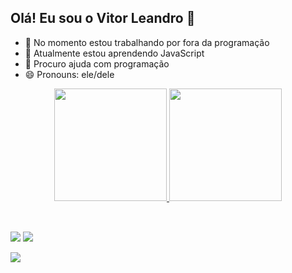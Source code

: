 ## Olá! Eu sou o Vitor Leandro 👋


- 🔭 No momento estou trabalhando por fora da programação
- 🌱 Atualmente estou aprendendo JavaScript
- 🤔 Procuro ajuda com programação 
- 😄 Pronouns: ele/dele

<div align="center">
  <a href="https://github.com/VitorLeandroFF">
  <img height="180em" src="https://github-readme-stats.vercel.app/api?username=VitorLeandroFF&show_icons=true&theme=dracula&include_all_commits=true&count_private=true"/>
  <img height="180em" src="https://github-readme-stats.vercel.app/api/top-langs/?username=VitorLeandroFF&layout=compact&langs_count=7&theme=dracula"/>
</div>
  
  <div style="display: inline_block"><br>
  
  
 
</div>
  
  ##
  
<div> 
  
  <a href="https://www.instagram.com/thaime_0/" target="_blank"><img src="https://img.shields.io/badge/-Instagram-%23E4405F?style=for-the-badge&logo=instagram&logoColor=white" target="_blank"></a>
 	<a href="https://www.twitch.tv/thaime" target="_blank"><img src="https://img.shields.io/badge/Twitch-9146FF?style=for-the-badge&logo=twitch&logoColor=white" target="_blank"></a>
  
  <a href="https://twitter.com/Thaimee_" target="_blank"><img src="https://img.shields.io/badge/Twitter-1DA1F2?style=for-the-badge&logo=twitter&logoColor=white" target="_blank"></a>
  
